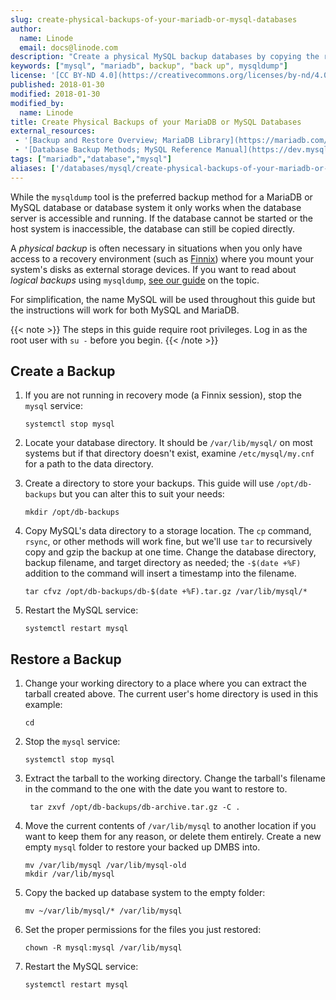 ```yaml
---
slug: create-physical-backups-of-your-mariadb-or-mysql-databases
author:
  name: Linode
  email: docs@linode.com
description: "Create a physical MySQL backup databases by copying the relevant filesystem parts. Useful for recovering inaccessible databases."
keywords: ["mysql", "mariadb", backup", "back up", mysqldump"]
license: '[CC BY-ND 4.0](https://creativecommons.org/licenses/by-nd/4.0)'
published: 2018-01-30
modified: 2018-01-30
modified_by:
  name: Linode
title: Create Physical Backups of your MariaDB or MySQL Databases
external_resources:
 - '[Backup and Restore Overview; MariaDB Library](https://mariadb.com/kb/en/library/backup-and-restore-overview/)'
 - '[Database Backup Methods; MySQL Reference Manual](https://dev.mysql.com/doc/refman/5.7/en/backup-methods.html)'
tags: ["mariadb","database","mysql"]
aliases: ['/databases/mysql/create-physical-backups-of-your-mariadb-or-mysql-databases/']
---
```


While the `mysqldump` tool is the preferred backup method for a MariaDB or MySQL database or database system it only works when the database server is accessible and running. If the database cannot be started or the host system is inaccessible, the database can still be copied directly.

A *physical backup* is often necessary in situations when you only have access to a recovery environment (such as [Finnix](/docs/guides/rescue-and-rebuild/)) where you mount your system's disks as external storage devices. If you want to read about *logical backups* using `mysqldump`, [see our guide](/docs/guides/mysqldump-backups/) on the topic.

For simplification, the name MySQL will be used throughout this guide but the instructions will work for both MySQL and MariaDB.

{{< note >}}
The steps in this guide require root privileges. Log in as the root user with `su -` before you begin.
{{< /note >}}

## Create a Backup

1.  If you are not running in recovery mode (a Finnix session), stop the `mysql` service:

        systemctl stop mysql

2.  Locate your database directory. It should be `/var/lib/mysql/` on most systems but if that directory doesn't exist, examine `/etc/mysql/my.cnf` for a path to the data directory.

3.  Create a directory to store your backups. This guide will use `/opt/db-backups` but you can alter this to suit your needs:

        mkdir /opt/db-backups

4.  Copy MySQL's data directory to a storage location. The `cp` command, `rsync`, or other methods will work fine, but we'll use `tar` to recursively copy and gzip the backup at one time. Change the database directory, backup filename, and target directory as needed; the `-$(date +%F)` addition to the command will insert a timestamp into the filename.

        tar cfvz /opt/db-backups/db-$(date +%F).tar.gz /var/lib/mysql/*

5.  Restart the MySQL service:

        systemctl restart mysql

## Restore a Backup

1.  Change your working directory to a place where you can extract the tarball created above. The current user's home directory is used in this example:

        cd

2.  Stop the `mysql` service:

        systemctl stop mysql

3. Extract the tarball to the working directory. Change the tarball's filename in the command to the one with the date you want to restore to.

        tar zxvf /opt/db-backups/db-archive.tar.gz -C .

4.  Move the current contents of `/var/lib/mysql` to another location if you want to keep them for any reason, or delete them entirely. Create a new empty `mysql` folder to restore your backed up DMBS into.

        mv /var/lib/mysql /var/lib/mysql-old
        mkdir /var/lib/mysql

5.  Copy the backed up database system to the empty folder:

        mv ~/var/lib/mysql/* /var/lib/mysql

6.  Set the proper permissions for the files you just restored:

        chown -R mysql:mysql /var/lib/mysql

7.  Restart the MySQL service:

        systemctl restart mysql
